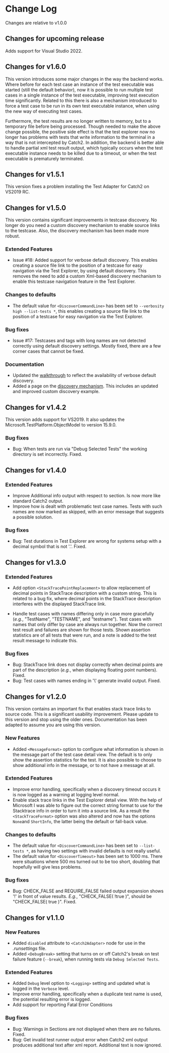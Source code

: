 # Change Log

Changes are relative to v1.0.0

## Changes for upcoming release

Adds support for Visual Studio 2022.

## Changes for v1.6.0

This version introduces some major changes in the way the backend works. Where before for each test case an instance of the test executable was started (still the default behavior), now it is possible to run multiple test cases in a single instance of the test executable, improving test execution time significantly. Related to this there is also a mechanism introduced to force a test case to be run in its own test executable instance, when using the new way of executing test cases.

Furthermore, the test results are no longer written to memory, but to a temporary file before being processed. Though needed to make the above change possible, the positive side effect is that the test explorer now no longer has problems with tests that write information to the terminal in a way that is not intercepted by Catch2. In addition, the backend is better able to handle partial xml test result output, which typically occurs when the test executable instance needs to be killed due to a timeout, or when the test executable is prematurely terminated.

## Changes for v1.5.1

This version fixes a problem installing the Test Adapter for Catch2 on VS2019 RC.

## Changes for v1.5.0

This version contains significant improvements in testcase discovery. No longer do you need a custom discovery mechanism to enable source links to the testcase. Also, the discovery mechanism has been made more robust.

### Extended Features

- Issue #18: Added support for verbose default discovery. This enables creating a source file link to the position of a testcase for easy navigation via the Test Explorer, by using default discovery. This removes the need to add a custom Xml-based discovery mechanism to enable this testcase navigation feature in the Test Explorer.

### Changes to defaults

- The default value for `<DiscoverCommandLine>` has been set to `--verbosity high --list-tests *`, this enables creating a source file link to the position of a testcase for easy navigation via the Test Explorer.

### Bug fixes

- Issue #17: Testcases and tags with long names are not detected correctly using default discovery settings. Mostly fixed, there are a few corner cases that cannot be fixed.

### Documentation

- Updated the [walkthrough](Walkthrough.md) to reflect the availability of verbose default discovery.
- Added a page on the [discovery mechanism](Discovery.md). This includes an updated and improved custom discovery example.

## Changes for v1.4.2

This version adds support for VS2019. It also updates the Microsoft.TestPlatform.ObjectModel to version 15.9.0.

### Bug fixes

- Bug: When tests are run via "Debug Selected Tests" the working directory is set incorrectly. Fixed.

## Changes for v1.4.0

### Extended Features

- Improve Additional info output with respect to section. Is now more like standard Catch2 output.
- Improve how is dealt with problematic test case names. Tests with such names are now marked as skipped, with an error message that suggests a possible solution.  

### Bug fixes

- Bug: Test durations in Test Explorer are wrong for systems setup with a decimal symbol that is not '.'. Fixed.

## Changes for v1.3.0

### Extended Features

- Add option `<StackTracePointReplacement>` to allow replacement of decimal points in StackTrace description with a custom string. This is related to a bug fix, where decimal points in the StackTrace description interferes with the displayed StackTrace link.

- Handle test cases with names differing only in case more gracefully (_e.g._, "TestName", "TESTNAME", and "testname"). Test cases with names that only differ by case are always run together. Now the correct test result and failures are shown for those tests. Shown assertion statistics are of all tests that were run, and a note is added to the test result message to indicate this.

### Bug fixes

- Bug: StackTrace link does not display correctly when decimal points are part of the description (_e.g._, when displaying floating point numbers). Fixed.
- Bug: Test cases with names ending in '\\' generate invalid output. Fixed.

## Changes for v1.2.0

This version contains an important fix that enables stack trace links to source code. This is a significant usability improvement. Please update to this version and stop using the older ones. Documentation has been adapted to assume you are using this version.

### New Features

- Added `<MessageFormat>` option to configure what information is shown in the message part of the test case detail view. The default is to only show the assertion statistics for the test. It is also possible to choose to show additional info in the message, or to not have a message at all.

### Extended Features

- Improve error handling, specifically when a discovery timeout occurs it is now logged as a warning at logging level normal.
- Enable stack trace links in the Test Explorer detail view. With the help of Microsoft I was able to figure out the correct string format to use for the Stacktrace info in order to turn it into a source link. As a result the `<StackTraceFormat>` option was also altered and now has the options `None`and `ShortInfo`, the latter being the default or fall-back value.

### Changes to defaults

- The default value for `<DiscoverCommandLine>` has been set to `--list-tests *`, as having two settings with invalid defaults is not really useful.
- The default value for `<DiscoverTimeout>` has been set to 1000 ms. There were situations where 500 ms turned out to be too short, doubling that hopefully will give less problems.

### Bug fixes

- Bug: CHECK_FALSE and REQUIRE_FALSE failed output expansion shows '!' in front of value results. _E.g._, "CHECK_FALSE( !true )", should be "CHECK_FALSE( true )". Fixed.

## Changes for v1.1.0

### New Features

- Added `disabled` attribute to `<Catch2Adapter>` node for use in the _.runsettings_ file.
- Added `<DebugBreak>` setting that turns on or off Catch2's break on test failure feature (`--break`), when running tests via `Debug Selected Tests`.

### Extended Features

 - Added `Debug` level option to `<Logging>` setting and updated what is logged in the `Verbose` level.
 - Improve error handling, specifically when a duplicate test name is used, the potential resulting error is logged.
 - Add support for reporting Fatal Error Conditions

 ### Bug fixes

 - Bug: Warnings in Sections are not displayed when there are no failures. Fixed.
 - Bug: Get invalid test runner output error when Catch2 xml output produces additional text after xml report. Additional text is now ignored.
